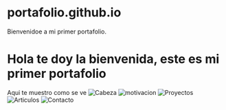 # portafolio.github.io
Bienvenidoe a mi primer portafolio.

# Hola te doy la bienvenida, este es mi primer portafolio 
Aqui te muestro como se ve 
![Cabeza](https://user-images.githubusercontent.com/119751258/205454851-0d16174f-cd76-4c70-90e4-bfd2eb575f03.png)
![motivacion](https://user-images.githubusercontent.com/119751258/205454863-7ec209cb-7878-4ff1-974e-4638e7b5b8b8.png)
![Proyectos](https://user-images.githubusercontent.com/119751258/205454869-97bbdb62-f858-4820-ba4b-27624761089a.png)
![Articulos](https://user-images.githubusercontent.com/119751258/205454876-32aa91fb-bedf-4c14-8fec-8002602b23b1.png)
![Contacto](https://user-images.githubusercontent.com/119751258/205454888-45aa74d6-1e17-4170-88db-9b3710f21941.png)
